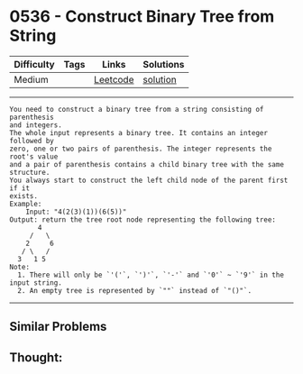 # 0536 - Construct Binary Tree from String

Difficulty  | Tags | Links | Solutions
----------- | ---- | ----- | -----
Medium |  | [Leetcode](https://leetcode.com/problems/construct-binary-tree-from-string) | [solution](https://leetcode.com/problems/construct-binary-tree-from-string/solution/)


-----------

```
You need to construct a binary tree from a string consisting of parenthesis
and integers.
The whole input represents a binary tree. It contains an integer followed by
zero, one or two pairs of parenthesis. The integer represents the root's value
and a pair of parenthesis contains a child binary tree with the same
structure.
You always start to construct the left child node of the parent first if it
exists.
Example:
    Input: "4(2(3)(1))(6(5))"
Output: return the tree root node representing the following tree:
       4
     /   \
    2     6
   / \   / 
  3   1 5   
Note:
  1. There will only be `'('`, `')'`, `'-'` and `'0'` ~ `'9'` in the input string.
  2. An empty tree is represented by `""` instead of `"()"`.
```

-----------


## Similar Problems




## Thought:

